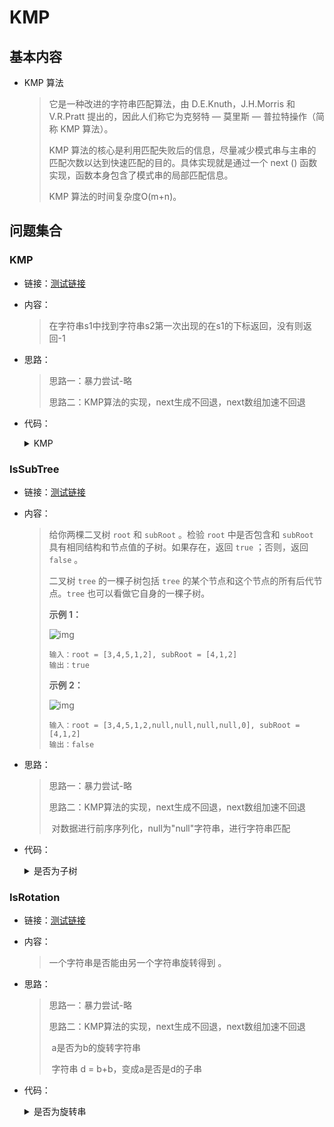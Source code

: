 # KMP

## 基本内容

- KMP 算法

  > 它是一种改进的字符串匹配算法，由 D.E.Knuth，J.H.Morris 和 V.R.Pratt 提出的，因此人们称它为克努特 — 莫里斯 — 普拉特操作（简称 KMP 算法）。
  >
  > KMP 算法的核心是利用匹配失败后的信息，尽量减少模式串与主串的匹配次数以达到快速匹配的目的。具体实现就是通过一个 next () 函数实现，函数本身包含了模式串的局部匹配信息。
  >
  > KMP 算法的时间复杂度O(m+n)。
## 问题集合

### KMP

- 链接：<a href="https://github.com/xtpyip/blog-alogrithm/blob/main/alogrithm/src/main/java/blog/wstx/class27/Code01_KMP.java">测试链接</a>

- 内容：

  > 在字符串s1中找到字符串s2第一次出现的在s1的下标返回，没有则返回-1
  >
  
- 思路：

  > 思路一：暴力尝试-略
  >
  > 思路二：KMP算法的实现，next生成不回退，next数组加速不回退
  >
  
- 代码：

  <details>
  <summary>KMP</summary>
  <p> - 匹配字符串</p>
  <pre><code>public static int getIndexOf(String s1, String s2) {
  		if (s1 == null || s2 == null || s2.isEmpty() || s1.length() < s2.length()) {
  			return -1;
  		}
  		char[] char1 = s1.toCharArray();
  		char[] char2 = s2.toCharArray();
  		int x = 0,y = 0;
  		int[] next = getNextArray(char2);
  		while (x < char1.length && y < char2.length){
  			if(char1[x] == char2[y]){
  				// 配对成功
  				x++;
  				y++;
  			}else if(next[y] == -1){ // y == 0
  				// 尝试下一个配对点
  				x++;
  			}else{
  				y = next[y];
  			}
  		}
  		return y == char2.length ? x - y  : -1;
  	}
  	public static int[] getNextArray(char[] str2) {
  		if (str2.length == 1) {
  			return new int[] { -1 };
  		}
  		int[] next = new int[str2.length];
  		next[0] = -1;
  		next[1] = 0;
  		int cnt = 0,i = 2;
  		while (i < next.length){
  			if(str2[i-1] == str2[cnt]){
  				// 配对成功
  				next[i++] = ++cnt;
  			}else if(cnt > 0){
  				// 去下一个位置的最后点判断
  				cnt = next[cnt];
  			}else{
  				// 到最后也没配对成功
  				next[i++] = 0;
  			}
  		}
  		return next;
  	}</code>  </pre>
  </details>

### IsSubTree

- 链接：<a href="https://leetcode.cn/problems/subtree-of-another-tree/description/">测试链接</a>

- 内容：

  > 给你两棵二叉树 `root` 和 `subRoot` 。检验 `root` 中是否包含和 `subRoot` 具有相同结构和节点值的子树。如果存在，返回 `true` ；否则，返回 `false` 。
  >
  > 二叉树 `tree` 的一棵子树包括 `tree` 的某个节点和这个节点的所有后代节点。`tree` 也可以看做它自身的一棵子树。
  >
  > **示例 1：**
  >
  > ![img](https://assets.leetcode.com/uploads/2021/04/28/subtree1-tree.jpg)
  >
  > ```
  > 输入：root = [3,4,5,1,2], subRoot = [4,1,2]
  > 输出：true
  > ```
  >
  > **示例 2：**
  >
  > ![img](https://assets.leetcode.com/uploads/2021/04/28/subtree2-tree.jpg)
  >
  > ```
  > 输入：root = [3,4,5,1,2,null,null,null,null,0], subRoot = [4,1,2]
  > 输出：false
  > ```

- 思路：

  > 思路一：暴力尝试-略
  >
  > 思路二：KMP算法的实现，next生成不回退，next数组加速不回退
  >
  > ​	对数据进行前序序列化，null为"null"字符串，进行字符串匹配

- 代码：

  <details>
  <summary>是否为子树</summary>
  <p> - 匹配字符串</p>
  <pre><code>public static boolean isSubtree(TreeNode big, TreeNode small) {
      if (small == null) {
          return true;
      }
      if (big == null) {
          return false;
      }
      List<String> bList = preSerial(big);
      List<String> sList = preSerial(small);
      String[] bs = new String[bList.size()];
      String[] ss = new String[sList.size()];
      for (int i = 0; i < bList.size(); i++) {
          bs[i] = bList.get(i) == null ? "null" : bList.get(i);
      }
      for (int i = 0; i < sList.size(); i++) {
          ss[i] = sList.get(i) == null ? "null" : sList.get(i);
      }
      int index = getIndexOf(bs,ss);
      return index != -1;
  }
  public static ArrayList<String> preSerial(TreeNode head) {
      ArrayList<String> ans = new ArrayList<>();
      pres(head, ans);
      return ans;
  }
  public static void pres(TreeNode head, ArrayList<String> ans) {
      if (head == null) {
          ans.add(null);
          return;
      };
      ans.add(String.valueOf(head.val));
      pres(head.left, ans);
      pres(head.right, ans);
  }
  public static int getIndexOf(String[] str1, String[] str2) {
      if (str1.length < str2.length) return -1;
      int[] next = getNextArray(str2);
      int x = 0, y = 0;
      while (x < str1.length && y < str2.length) {
          if (str1[x].equals(str2[y])) {
              x++;
              y++;
          } else if (next[y] == -1) { // y = 0
              x++;
          } else {
              y = next[y];
          }
      }
      return y == str2.length ? x - y : -1;
  }
  public static int[] getNextArray(String[] ms) {
      if (ms.length == 1) return new int[]{-1};
      int[] next = new int[ms.length];
      next[0] = -1;
      next[1] = 0;
      int cnt = 0, i = 2;
      while (i < next.length) {
          if (ms[i - 1].equals(ms[cnt])) {
              next[i++] = ++cnt;
          } else if (cnt > 0) {
              cnt = next[cnt];
          } else {
              next[i++] = 0;
          }
      }
      return next;
  }</code>  </pre>
  </details>

### IsRotation

- 链接：<a href="https://github.com/xtpyip/blog-alogrithm/blob/main/alogrithm/src/main/java/blog/wstx/class27/Code03_IsRotation.java">测试链接</a>

- 内容：

  > 一个字符串是否能由另一个字符串旋转得到 。

- 思路：

  > 思路一：暴力尝试-略
  >
  > 思路二：KMP算法的实现，next生成不回退，next数组加速不回退
  >
  > ​	a是否为b的旋转字符串
  >
  > ​	字符串 d = b+b，变成a是否是d的子串

- 代码：

  <details>
  <summary>是否为旋转串</summary>
  <p> - 匹配字符串</p>
  <pre><code> public static boolean isRotation(String b,String a){
          if(b.length() != a.length()) return false;
          int n = b.length();
          char[] dChars = new char[n * 2];
          for (int i = 0; i < n; i++) {
              dChars[i] = b.charAt(i);
              dChars[n+i] = b.charAt(i);
          }
          char[] aChar = a.toCharArray();
          return indexOf(dChars,aChar) != -1;
      }
      public static int indexOf(char[] a,char[] b) {
          int x = 0, y = 0;
          int[] next = getNext(b);
          while (x < a.length && y < b.length) {
              if (a[x] == b[y]) {
                  x++;
                  y++;
              } else if (next[y] == -1) {
                  x++;
              } else {
                  y = next[y];
              }
          }
          return y == b.length ? x - y : -1;
      }
      public static int[] getNext(char[] b){
          if(b.length == 1) return new int[]{-1};
          int[] next = new int[b.length];
          next[0] = -1;
          next[1] = 0;
          int i = 2,cnt = 0;
          while (i < b.length){
              if(b[cnt] == b[i-1]){
                  next[i++] = ++cnt;
              }else if(cnt > 0){
                  cnt = next[cnt];
              }else{
                  next[i++] = 0;
              }
          }
          return next;
      }</code>  </pre>
  </details>
